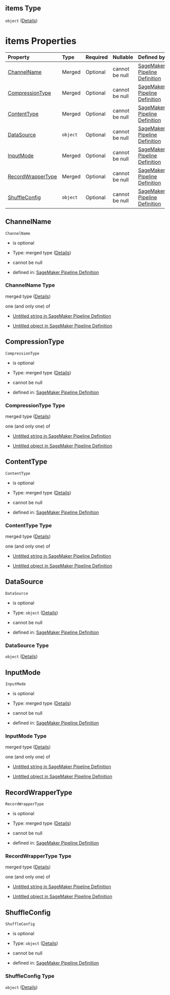 ## items Type

`object` ([Details](pipeline-definition-definitions-trainingstep-properties-arguments-properties-inputdataconfig-items.md))

# items Properties

| Property                                | Type     | Required | Nullable       | Defined by                                                                                                                                                                                                                                                                                                                                                                   |
| :-------------------------------------- | :------- | :------- | :------------- | :--------------------------------------------------------------------------------------------------------------------------------------------------------------------------------------------------------------------------------------------------------------------------------------------------------------------------------------------------------------------------- |
| [ChannelName](#channelname)             | Merged   | Optional | cannot be null | [SageMaker Pipeline Definition](pipeline-definition-definitions-stringargumentvalue.md "https://github.com/jerrypeng7773/sagemaker-model-building-pipeline-definition-JSON-schema/schema/#/definitions/TrainingStep/properties/Arguments/properties/InputDataConfig/items/properties/ChannelName")                                                                           |
| [CompressionType](#compressiontype)     | Merged   | Optional | cannot be null | [SageMaker Pipeline Definition](pipeline-definition-definitions-stringargumentvalue.md "https://github.com/jerrypeng7773/sagemaker-model-building-pipeline-definition-JSON-schema/schema/#/definitions/TrainingStep/properties/Arguments/properties/InputDataConfig/items/properties/CompressionType")                                                                       |
| [ContentType](#contenttype)             | Merged   | Optional | cannot be null | [SageMaker Pipeline Definition](pipeline-definition-definitions-stringargumentvalue.md "https://github.com/jerrypeng7773/sagemaker-model-building-pipeline-definition-JSON-schema/schema/#/definitions/TrainingStep/properties/Arguments/properties/InputDataConfig/items/properties/ContentType")                                                                           |
| [DataSource](#datasource)               | `object` | Optional | cannot be null | [SageMaker Pipeline Definition](pipeline-definition-definitions-trainingstep-properties-arguments-properties-inputdataconfig-items-properties-datasource.md "https://github.com/jerrypeng7773/sagemaker-model-building-pipeline-definition-JSON-schema/schema/#/definitions/TrainingStep/properties/Arguments/properties/InputDataConfig/items/properties/DataSource")       |
| [InputMode](#inputmode)                 | Merged   | Optional | cannot be null | [SageMaker Pipeline Definition](pipeline-definition-definitions-stringargumentvalue.md "https://github.com/jerrypeng7773/sagemaker-model-building-pipeline-definition-JSON-schema/schema/#/definitions/TrainingStep/properties/Arguments/properties/InputDataConfig/items/properties/InputMode")                                                                             |
| [RecordWrapperType](#recordwrappertype) | Merged   | Optional | cannot be null | [SageMaker Pipeline Definition](pipeline-definition-definitions-stringargumentvalue.md "https://github.com/jerrypeng7773/sagemaker-model-building-pipeline-definition-JSON-schema/schema/#/definitions/TrainingStep/properties/Arguments/properties/InputDataConfig/items/properties/RecordWrapperType")                                                                     |
| [ShuffleConfig](#shuffleconfig)         | `object` | Optional | cannot be null | [SageMaker Pipeline Definition](pipeline-definition-definitions-trainingstep-properties-arguments-properties-inputdataconfig-items-properties-shuffleconfig.md "https://github.com/jerrypeng7773/sagemaker-model-building-pipeline-definition-JSON-schema/schema/#/definitions/TrainingStep/properties/Arguments/properties/InputDataConfig/items/properties/ShuffleConfig") |

## ChannelName



`ChannelName`

*   is optional

*   Type: merged type ([Details](pipeline-definition-definitions-stringargumentvalue.md))

*   cannot be null

*   defined in: [SageMaker Pipeline Definition](pipeline-definition-definitions-stringargumentvalue.md "https://github.com/jerrypeng7773/sagemaker-model-building-pipeline-definition-JSON-schema/schema/#/definitions/TrainingStep/properties/Arguments/properties/InputDataConfig/items/properties/ChannelName")

### ChannelName Type

merged type ([Details](pipeline-definition-definitions-stringargumentvalue.md))

one (and only one) of

*   [Untitled string in SageMaker Pipeline Definition](pipeline-definition-definitions-stringargumentvalue-oneof-0.md "check type definition")

*   [Untitled object in SageMaker Pipeline Definition](pipeline-definition-definitions-getfunction.md "check type definition")

## CompressionType



`CompressionType`

*   is optional

*   Type: merged type ([Details](pipeline-definition-definitions-stringargumentvalue.md))

*   cannot be null

*   defined in: [SageMaker Pipeline Definition](pipeline-definition-definitions-stringargumentvalue.md "https://github.com/jerrypeng7773/sagemaker-model-building-pipeline-definition-JSON-schema/schema/#/definitions/TrainingStep/properties/Arguments/properties/InputDataConfig/items/properties/CompressionType")

### CompressionType Type

merged type ([Details](pipeline-definition-definitions-stringargumentvalue.md))

one (and only one) of

*   [Untitled string in SageMaker Pipeline Definition](pipeline-definition-definitions-stringargumentvalue-oneof-0.md "check type definition")

*   [Untitled object in SageMaker Pipeline Definition](pipeline-definition-definitions-getfunction.md "check type definition")

## ContentType



`ContentType`

*   is optional

*   Type: merged type ([Details](pipeline-definition-definitions-stringargumentvalue.md))

*   cannot be null

*   defined in: [SageMaker Pipeline Definition](pipeline-definition-definitions-stringargumentvalue.md "https://github.com/jerrypeng7773/sagemaker-model-building-pipeline-definition-JSON-schema/schema/#/definitions/TrainingStep/properties/Arguments/properties/InputDataConfig/items/properties/ContentType")

### ContentType Type

merged type ([Details](pipeline-definition-definitions-stringargumentvalue.md))

one (and only one) of

*   [Untitled string in SageMaker Pipeline Definition](pipeline-definition-definitions-stringargumentvalue-oneof-0.md "check type definition")

*   [Untitled object in SageMaker Pipeline Definition](pipeline-definition-definitions-getfunction.md "check type definition")

## DataSource



`DataSource`

*   is optional

*   Type: `object` ([Details](pipeline-definition-definitions-trainingstep-properties-arguments-properties-inputdataconfig-items-properties-datasource.md))

*   cannot be null

*   defined in: [SageMaker Pipeline Definition](pipeline-definition-definitions-trainingstep-properties-arguments-properties-inputdataconfig-items-properties-datasource.md "https://github.com/jerrypeng7773/sagemaker-model-building-pipeline-definition-JSON-schema/schema/#/definitions/TrainingStep/properties/Arguments/properties/InputDataConfig/items/properties/DataSource")

### DataSource Type

`object` ([Details](pipeline-definition-definitions-trainingstep-properties-arguments-properties-inputdataconfig-items-properties-datasource.md))

## InputMode



`InputMode`

*   is optional

*   Type: merged type ([Details](pipeline-definition-definitions-stringargumentvalue.md))

*   cannot be null

*   defined in: [SageMaker Pipeline Definition](pipeline-definition-definitions-stringargumentvalue.md "https://github.com/jerrypeng7773/sagemaker-model-building-pipeline-definition-JSON-schema/schema/#/definitions/TrainingStep/properties/Arguments/properties/InputDataConfig/items/properties/InputMode")

### InputMode Type

merged type ([Details](pipeline-definition-definitions-stringargumentvalue.md))

one (and only one) of

*   [Untitled string in SageMaker Pipeline Definition](pipeline-definition-definitions-stringargumentvalue-oneof-0.md "check type definition")

*   [Untitled object in SageMaker Pipeline Definition](pipeline-definition-definitions-getfunction.md "check type definition")

## RecordWrapperType



`RecordWrapperType`

*   is optional

*   Type: merged type ([Details](pipeline-definition-definitions-stringargumentvalue.md))

*   cannot be null

*   defined in: [SageMaker Pipeline Definition](pipeline-definition-definitions-stringargumentvalue.md "https://github.com/jerrypeng7773/sagemaker-model-building-pipeline-definition-JSON-schema/schema/#/definitions/TrainingStep/properties/Arguments/properties/InputDataConfig/items/properties/RecordWrapperType")

### RecordWrapperType Type

merged type ([Details](pipeline-definition-definitions-stringargumentvalue.md))

one (and only one) of

*   [Untitled string in SageMaker Pipeline Definition](pipeline-definition-definitions-stringargumentvalue-oneof-0.md "check type definition")

*   [Untitled object in SageMaker Pipeline Definition](pipeline-definition-definitions-getfunction.md "check type definition")

## ShuffleConfig



`ShuffleConfig`

*   is optional

*   Type: `object` ([Details](pipeline-definition-definitions-trainingstep-properties-arguments-properties-inputdataconfig-items-properties-shuffleconfig.md))

*   cannot be null

*   defined in: [SageMaker Pipeline Definition](pipeline-definition-definitions-trainingstep-properties-arguments-properties-inputdataconfig-items-properties-shuffleconfig.md "https://github.com/jerrypeng7773/sagemaker-model-building-pipeline-definition-JSON-schema/schema/#/definitions/TrainingStep/properties/Arguments/properties/InputDataConfig/items/properties/ShuffleConfig")

### ShuffleConfig Type

`object` ([Details](pipeline-definition-definitions-trainingstep-properties-arguments-properties-inputdataconfig-items-properties-shuffleconfig.md))
